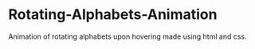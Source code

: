 # Rotating-Alphabets-Animation

Animation of rotating alphabets upon hovering made using html and css.
